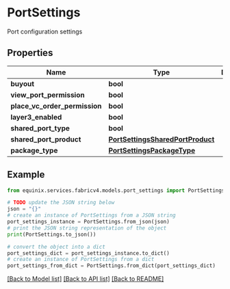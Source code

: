 # PortSettings

Port configuration settings

## Properties

Name | Type | Description | Notes
------------ | ------------- | ------------- | -------------
**buyout** | **bool** |  | [optional] 
**view_port_permission** | **bool** |  | [optional] 
**place_vc_order_permission** | **bool** |  | [optional] 
**layer3_enabled** | **bool** |  | [optional] 
**shared_port_type** | **bool** |  | [optional] 
**shared_port_product** | [**PortSettingsSharedPortProduct**](PortSettingsSharedPortProduct.md) |  | [optional] 
**package_type** | [**PortSettingsPackageType**](PortSettingsPackageType.md) |  | [optional] 

## Example

```python
from equinix.services.fabricv4.models.port_settings import PortSettings

# TODO update the JSON string below
json = "{}"
# create an instance of PortSettings from a JSON string
port_settings_instance = PortSettings.from_json(json)
# print the JSON string representation of the object
print(PortSettings.to_json())

# convert the object into a dict
port_settings_dict = port_settings_instance.to_dict()
# create an instance of PortSettings from a dict
port_settings_from_dict = PortSettings.from_dict(port_settings_dict)
```
[[Back to Model list]](../README.md#documentation-for-models) [[Back to API list]](../README.md#documentation-for-api-endpoints) [[Back to README]](../README.md)


